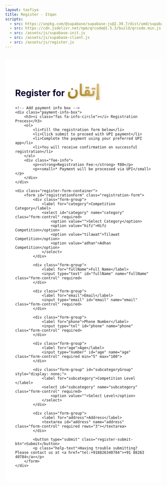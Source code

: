 ```yaml
---
layout: tasfiya
title: Register - Itqan
scripts:
  - src: https://unpkg.com/@supabase/supabase-js@2.39.7/dist/umd/supabase.js
  - src: https://cdn.jsdelivr.net/npm/qrcode@1.5.3/build/qrcode.min.js
  - src: /assets/js/supabase-init.js
  - src: /assets/js/supabase-client.js
  - src: /assets/js/register.js
---
```


<div class="register-page">
    <h1 class="text-center mb-4">Register for <span class="thuluth-text">إتقان</span> </h1>
    
    <!-- Add payment info box -->
    <div class="payment-info-box">
        <h3><i class="fas fa-info-circle"></i> Registration Process</h3>
        <ol>
            <li>Fill the registration form below</li>
            <li>Click submit to proceed with UPI payment</li>
            <li>Complete the payment using your preferred UPI app</li>
            <li>You will receive confirmation on successful registration</li>
        </ol>
        <div class="fee-info">
            <p><strong>Registration Fee:</strong> ₹80</p>
            <p><small>* Payment will be processed via UPI</small></p>
        </div>
    </div>

    <div class="register-form-container">
        <form id="registrationForm" class="registration-form">
            <div class="form-group">
                <label for="category">Competition Category</label>
                <select id="category" name="category" class="form-control" required>
                    <option value="">Select Category</option>
                    <option value="hifz">Hifz Competition</option>
                    <option value="tilawat">Tilawat Competition</option>
                    <option value="adhan">Adhan Competition</option>
                </select>
            </div>

            <div class="form-group">
                <label for="fullName">Full Name</label>
                <input type="text" id="fullName" name="fullName" class="form-control" required>
            </div>
            
            <div class="form-group">
                <label for="email">Email</label>
                <input type="email" id="email" name="email" class="form-control" required>
            </div>
            
            <div class="form-group">
                <label for="phone">Phone Number</label>
                <input type="tel" id="phone" name="phone" class="form-control" required>
            </div>
            
            <div class="form-group">
                <label for="age">Age</label>
                <input type="number" id="age" name="age" class="form-control" required min="5" max="100">
            </div>

            <div class="form-group" id="subcategoryGroup" style="display: none;">
                <label for="subcategory">Competition Level </label>
                <select id="subcategory" name="subcategory" class="form-control" required>
                    <option value="">Select Level</option>
                </select>
            </div>
            
            <div class="form-group">
                <label for="address">Address</label>
                <textarea id="address" name="address" class="form-control" required rows="3"></textarea>
            </div>
            
            <button type="submit" class="register-submit-btn">Submit</button>
            <p class="help-text">Having trouble submitting? Please contact us at <a href="tel:+918826340784">+91 88263 40784</a></p>
        </form>
    </div>
</div>

<!-- Add success/error message container -->
<div class="message-container">
    <div class="success-message" style="display: none;">
        <i class="fas fa-check-circle"></i>
        <span class="message-text"></span>
    </div>
    <div class="error-message" style="display: none;">
        <i class="fas fa-exclamation-circle"></i>
        <span class="message-text"></span>
    </div>
</div>

<style>
.register-page {
    max-width: 800px;
    margin: 2rem auto;
    padding: 2rem;
    position: relative;
    background: #ffffff;
}

.register-page h1 {
    color: #07002c;
    text-shadow: none;
}

/* Add Thuluth font */
@import url('https://fonts.googleapis.com/css2?family=Amiri:wght@400;700&display=swap');

.thuluth-text {
    font-family: 'Amiri', serif;
    font-size: 1.8em;
    background: linear-gradient(45deg, #957718, #e2c27d);
    -webkit-background-clip: text;
    -webkit-text-fill-color: transparent;
    text-shadow: none;
    font-weight: 700;
    filter: drop-shadow(2px 2px 4px rgba(149, 119, 24, 0.3));
    display: inline-block;
}

@media (max-width: 768px) {
    .thuluth-text {
        font-size: 1.5em;
    }
}

.register-form-container {
    background: #ffffff;
    padding: 2rem;
    border-radius: 15px;
    border: 1px solid rgba(16, 3, 47, 0.1);
    box-shadow: 0 8px 32px rgba(16, 3, 47, 0.05);
}

.registration-form {
    display: grid;
    gap: 1.5rem;
}

.form-group {
    position: relative;
    transition: all 0.3s ease;
    opacity: 1;
    transform: translateY(0);
}

.form-group.hidden {
    opacity: 0;
    transform: translateY(-10px);
    pointer-events: none;
}

.form-group label {
    display: block;
    margin-bottom: 0.5rem;
    color: #07002c;
    font-weight: 500;
}

.form-control {
    width: 100%;
    padding: 0.75rem 1rem;
    background: #ffffff;
    border: 1px solid rgba(16, 3, 47, 0.1);
    border-radius: 8px;
    color: #07002c;
    transition: all 0.3s ease;
}

.form-control:focus {
    outline: none;
    border-color: #957718;
    box-shadow: 0 0 0 2px rgba(149, 119, 24, 0.2);
    background: #ffffff;
}

.form-control:disabled {
    background: rgba(16, 3, 47, 0.05);
    cursor: not-allowed;
}

select.form-control {
    appearance: none;
    background-image: url("data:image/svg+xml,%3Csvg xmlns='http://www.w3.org/2000/svg' width='12' height='12' fill='%23957718' viewBox='0 0 16 16'%3E%3Cpath d='M8 11l-7-7h14l-7 7z'/%3E%3C/svg%3E");
    background-repeat: no-repeat;
    background-position: right 1rem center;
    padding-right: 2.5rem;
}

[dir="rtl"] select.form-control {
    background-position: left 1rem center;
    padding-right: 1rem;
    padding-left: 2.5rem;
}

.register-submit-btn {
    background: linear-gradient(45deg, #957718, #e2c27d);
    color: #ffffff;
    border: none;
    padding: 1rem 2rem;
    border-radius: 50px;
    font-weight: 600;
    cursor: pointer;
    transition: all 0.3s ease;
    width: 100%;
    margin-top: 1rem;
    font-family: -apple-system, BlinkMacSystemFont, 'Segoe UI', Roboto, 'Helvetica Neue', Arial, sans-serif;
    letter-spacing: 0.5px;
}

.register-submit-btn:hover {
    transform: translateY(-2px);
    box-shadow: 0 6px 20px rgba(149, 119, 24, 0.3);
    background: linear-gradient(45deg, #8b6e17, #d4b76f);
}

.register-submit-btn:active {
    transform: translateY(0);
}

/* RTL Support */
[dir="rtl"] .register-page {
    font-family: 'Mehr Nastaleeq', 'Jameel Noori Nastaleeq', 'Noto Nastaliq Urdu', sans-serif;
}

[dir="rtl"] .form-group label {
    font-size: 1.2rem;
}

[dir="rtl"] .form-control {
    font-family: 'Mehr Nastaleeq', 'Jameel Noori Nastaleeq', 'Noto Nastaliq Urdu', sans-serif;
    font-size: 1.1rem;
    line-height: 1.8;
}

/* Mobile Responsive */
@media (max-width: 768px) {
    .register-page {
        padding: 1rem;
    }
    
    .register-form-container {
        padding: 1.5rem;
    }
}

/* Add animation for form groups */
@keyframes slideDown {
    from {
        opacity: 0;
        transform: translateY(-10px);
    }
    to {
        opacity: 1;
        transform: translateY(0);
    }
}

.form-group {
    animation: slideDown 0.3s ease-out forwards;
}

/* Add styles for success/error messages */
.message-container {
    position: fixed;
    top: 0;
    left: 0;
    right: 0;
    bottom: 0;
    background: rgba(0, 0, 0, 0.5);
    display: none;
    align-items: center;
    justify-content: center;
    z-index: 1000;
    padding: 1rem;
}

.success-message,
.error-message,
.payment-module {
    position: relative;
    background: white;
    border-radius: 16px;
    padding: 2rem;
    width: 100%;
    max-width: 500px;
    margin: auto;
    animation: slideIn 0.3s ease-out;
    box-shadow: 0 8px 32px rgba(0, 0, 0, 0.1);
}

@keyframes slideIn {
    from {
        opacity: 0;
        transform: translateY(-20px);
    }
    to {
        opacity: 1;
        transform: translateY(0);
    }
}

/* Payment module specific styles */
.payment-module {
    background: #f8f9fa;
    border: 1px solid rgba(0, 0, 0, 0.1);
    border-radius: 12px;
    padding: 1.5rem;
    max-width: 500px;
    margin: 1rem auto;
    box-shadow: 0 4px 12px rgba(0, 0, 0, 0.05);
}

.payment-module-header {
    text-align: center;
    margin-bottom: 1rem;
    padding-bottom: 0.5rem;
    border-bottom: 1px solid rgba(0, 0, 0, 0.1);
}

.payment-module-header h3 {
    color: #333;
    font-size: 1.1rem;
    margin: 0;
}

.payment-module-amount {
    font-size: 1.5rem;
    color: #333;
    font-weight: 600;
    margin: 0.5rem 0;
}

.upi-buttons-container {
    display: grid;
    grid-template-columns: repeat(3, 1fr);
    gap: 1rem;
    margin: 1rem auto;
}

.upi-app-button {
    display: flex;
    flex-direction: column;
    align-items: center;
    justify-content: center;
    gap: 0.25rem;
    padding: 0.75rem;
    border-radius: 8px;
    text-decoration: none;
    font-weight: 500;
    transition: all 0.2s ease;
    border: 1px solid rgba(0, 0, 0, 0.1);
    background: white;
    color: #333;
    box-shadow: 0 2px 4px rgba(0, 0, 0, 0.05);
}

.upi-icon {
    width: 36px;
    height: 36px;
    background-size: contain;
    background-position: center;
    background-repeat: no-repeat;
}

.payment-module-footer {
    margin-top: 1rem;
    padding-top: 0.5rem;
    border-top: 1px solid rgba(0, 0, 0, 0.1);
    font-size: 0.85em;
    color: #666;
}

/* Success message specific styles */
.payment-success {
    background: #e8f5e9;
    border: 1px solid #81c784;
    border-radius: 12px;
    padding: 1.5rem;
    text-align: center;
    margin: 1rem auto;
    max-width: 500px;
}

.payment-success i {
    color: #43a047;
    font-size: 2rem;
    margin-bottom: 0.5rem;
}

.payment-success h3 {
    color: #2e7d32;
    font-size: 1.2rem;
    margin-bottom: 0.5rem;
}

.payment-success p {
    font-size: 0.9rem;
    margin-bottom: 1rem;
}

.payment-success .transaction-details {
    background: white;
    padding: 0.75rem;
    border-radius: 8px;
    margin-top: 0.75rem;
    text-align: left;
    font-size: 0.9rem;
}

.transaction-info {
    display: flex;
    justify-content: space-between;
    padding: 0.25rem 0;
}

@media (max-width: 600px) {
    .upi-buttons-container {
        grid-template-columns: repeat(2, 1fr);
        gap: 0.5rem;
    }
    
    .payment-module, .payment-success {
        margin: 0.75rem;
        padding: 1rem;
    }

    .upi-icon {
        width: 32px;
        height: 32px;
    }
}

@media (max-width: 360px) {
    .upi-buttons-container {
        grid-template-columns: repeat(2, 1fr);
    }
}

/* Add styles for payment info box */
.payment-info-box {
    background: rgba(149, 119, 24, 0.05);
    border: 1px solid rgba(149, 119, 24, 0.2);
    border-radius: 12px;
    padding: 1.5rem;
    margin-bottom: 2rem;
    box-shadow: 0 4px 6px rgba(0, 0, 0, 0.05);
}

.payment-info-box h3 {
    color: #957718;
    margin-bottom: 1rem;
    font-size: 1.2rem;
    display: flex;
    align-items: center;
    gap: 0.5rem;
}

.payment-info-box ol {
    margin: 0;
    padding-left: 1.5rem;
    color: #333;
}

.payment-info-box li {
    margin-bottom: 0.5rem;
    line-height: 1.4;
}

.fee-info {
    margin-top: 1rem;
    padding-top: 1rem;
    border-top: 1px dashed rgba(149, 119, 24, 0.2);
}

.fee-info p {
    margin: 0.25rem 0;
    color: #333;
}

.fee-info small {
    color: #666;
    font-style: italic;
}

/* RTL support for payment info box */
[dir="rtl"] .payment-info-box ol {
    padding-right: 1.5rem;
    padding-left: 0;
}

[dir="rtl"] .payment-info-box h3 i {
    margin-left: 0.5rem;
    margin-right: 0;
}

/* Updated styles for UPI payment buttons */
.upi-buttons-container {
    display: grid;
    grid-template-columns: repeat(3, 1fr);
    gap: 1rem;
    margin: 1rem auto;
}

.upi-app-button {
    display: flex;
    flex-direction: column;
    align-items: center;
    justify-content: center;
    gap: 0.25rem;
    padding: 0.75rem;
    border-radius: 8px;
    text-decoration: none;
    font-weight: 500;
    transition: all 0.2s ease;
    border: 1px solid rgba(0, 0, 0, 0.1);
    background: white;
    color: #333;
    box-shadow: 0 2px 4px rgba(0, 0, 0, 0.05);
}

.upi-app-button:hover {
    transform: translateY(-2px);
    box-shadow: 0 4px 12px rgba(0, 0, 0, 0.1);
    background: #f8f9fa;
}

.upi-app-button:active {
    transform: translateY(0);
}

@media (max-width: 600px) {
    .upi-buttons-container {
        grid-template-columns: repeat(2, 1fr);
        gap: 0.8rem;
    }
}

@media (max-width: 360px) {
    .upi-buttons-container {
        grid-template-columns: 1fr;
    }
}

/* Add styles for payment module */
.payment-module {
    background: #f8f9fa;
    border: 1px solid rgba(0, 0, 0, 0.1);
    border-radius: 16px;
    padding: 2rem;
    max-width: 600px;
    margin: 2rem auto;
    box-shadow: 0 4px 12px rgba(0, 0, 0, 0.05);
}

.payment-module-header {
    text-align: center;
    margin-bottom: 2rem;
    padding-bottom: 1rem;
    border-bottom: 1px solid rgba(0, 0, 0, 0.1);
}

.payment-module-header h3 {
    color: #333;
    font-size: 1.2rem;
    margin: 0;
}

.payment-module-amount {
    font-size: 2rem;
    color: #333;
    font-weight: 600;
    margin: 1rem 0;
}

.upi-buttons-container {
    display: grid;
    grid-template-columns: repeat(3, 1fr);
    gap: 1rem;
    margin: 1rem auto;
}

.upi-app-button {
    display: flex;
    flex-direction: column;
    align-items: center;
    justify-content: center;
    gap: 0.25rem;
    padding: 0.75rem;
    border-radius: 8px;
    text-decoration: none;
    font-weight: 500;
    transition: all 0.2s ease;
    border: 1px solid rgba(0, 0, 0, 0.1);
    background: white;
    color: #333;
    box-shadow: 0 2px 4px rgba(0, 0, 0, 0.05);
}

.upi-app-button:hover {
    transform: translateY(-2px);
    box-shadow: 0 4px 12px rgba(0, 0, 0, 0.1);
    background: #f8f9fa;
}

.upi-app-button:active {
    transform: translateY(0);
}

.upi-app-button span {
    font-size: 0.85em;
    text-align: center;
    line-height: 1.2;
    color: #666;
}

.gpay-icon {
    background-image: url("data:image/svg+xml,%3Csvg xmlns='http://www.w3.org/2000/svg' x='0px' y='0px' width='100' height='100' viewBox='0 0 48 48'%3E%3Cpath fill='%23e64a19' d='M42.858,11.975c-4.546-2.624-10.359-1.065-12.985,3.481L23.25,26.927 c-1.916,3.312,0.551,4.47,3.301,6.119l6.372,3.678c2.158,1.245,4.914,0.506,6.158-1.649l6.807-11.789 C48.176,19.325,46.819,14.262,42.858,11.975z'%3E%3C/path%3E%3Cpath fill='%23fbc02d' d='M35.365,16.723l-6.372-3.678c-3.517-1.953-5.509-2.082-6.954,0.214l-9.398,16.275 c-2.624,4.543-1.062,10.353,3.481,12.971c3.961,2.287,9.024,0.93,11.311-3.031l9.578-16.59 C38.261,20.727,37.523,17.968,35.365,16.723z'%3E%3C/path%3E%3Cpath fill='%2343a047' d='M36.591,8.356l-4.476-2.585c-4.95-2.857-11.28-1.163-14.137,3.787L9.457,24.317 c-1.259,2.177-0.511,4.964,1.666,6.22l5.012,2.894c2.475,1.43,5.639,0.582,7.069-1.894l9.735-16.86 c2.017-3.492,6.481-4.689,9.974-2.672L36.591,8.356z'%3E%3C/path%3E%3Cpath fill='%231e88e5' d='M19.189,13.781l-4.838-2.787c-2.158-1.242-4.914-0.506-6.158,1.646l-5.804,10.03 c-2.857,4.936-1.163,11.252,3.787,14.101l3.683,2.121l4.467,2.573l1.939,1.115c-3.442-2.304-4.535-6.92-2.43-10.555l1.503-2.596 l5.504-9.51C22.083,17.774,21.344,15.023,19.189,13.781z'%3E%3C/path%3E%3C/svg%3E");
}

.phonepe-icon {
    background-image: url("data:image/svg+xml,%3Csvg xmlns='http://www.w3.org/2000/svg' x='0px' y='0px' width='100' height='100' viewBox='0 0 48 48'%3E%3Cpath fill='%234527a0' d='M42,37c0,2.762-2.238,5-5,5H11c-2.761,0-5-2.238-5-5V11c0-2.762,2.239-5,5-5h26c2.762,0,5,2.238,5,5 V37z'%3E%3C/path%3E%3Cpath fill='%23fff' d='M32.267,20.171c0-0.681-0.584-1.264-1.264-1.264h-2.334l-5.35-6.25 c-0.486-0.584-1.264-0.778-2.043-0.584l-1.848,0.584c-0.292,0.097-0.389,0.486-0.195,0.681l5.836,5.666h-8.851 c-0.292,0-0.486,0.195-0.486,0.486v0.973c0,0.681,0.584,1.506,1.264,1.506h1.972v4.305c0,3.502,1.611,5.544,4.723,5.544 c0.973,0,1.378-0.097,2.35-0.486v3.112c0,0.875,0.681,1.556,1.556,1.556h0.786c0.292,0,0.584-0.292,0.584-0.584V21.969h2.812 c0.292,0,0.486-0.195,0.486-0.486V20.171z M26.043,28.413c-0.584,0.292-1.362,0.389-1.945,0.389c-1.556,0-2.097-0.778-2.097-2.529 v-4.305h4.043V28.413z'%3E%3C/path%3E%3C/svg%3E");
}

.paytm-icon {
    background-image: url("data:image/svg+xml,%3Csvg xmlns='http://www.w3.org/2000/svg' x='0px' y='0px' width='100' height='100' viewBox='0 0 48 48'%3E%3Cpath fill='%230d47a1' d='M5.446 18.01H.548c-.277 0-.502.167-.503.502L0 30.519c-.001.3.196.45.465.45.735 0 1.335 0 2.07 0C2.79 30.969 3 30.844 3 30.594 3 29.483 3 28.111 3 27l2.126.009c1.399-.092 2.335-.742 2.725-2.052.117-.393.14-.733.14-1.137l.11-2.862C7.999 18.946 6.949 18.181 5.446 18.01zM4.995 23.465C4.995 23.759 4.754 24 4.461 24H3v-3h1.461c.293 0 .534.24.534.535V23.465zM13.938 18h-3.423c-.26 0-.483.08-.483.351 0 .706 0 1.495 0 2.201C10.06 20.846 10.263 21 10.552 21h2.855c.594 0 .532.972 0 1H11.84C10.101 22 9 23.562 9 25.137c0 .42.005 1.406 0 1.863-.008.651-.014 1.311.112 1.899C9.336 29.939 10.235 31 11.597 31h4.228c.541 0 1.173-.474 1.173-1.101v-8.274C17.026 19.443 15.942 18.117 13.938 18zM14 27.55c0 .248-.202.45-.448.45h-1.105C12.201 28 12 27.798 12 27.55v-2.101C12 25.202 12.201 25 12.447 25h1.105C13.798 25 14 25.202 14 25.449V27.55zM18 18.594v5.608c.124 1.6 1.608 2.798 3.171 2.798h1.414c.597 0 .561.969 0 .969H19.49c-.339 0-.462.177-.462.476v2.152c0 .226.183.396.422.396h2.959c2.416 0 3.592-1.159 3.591-3.757v-8.84c0-.276-.175-.383-.342-.383h-2.302c-.224 0-.355.243-.355.422v5.218c0 .199-.111.316-.29.316H21.41c-.264 0-.409-.143-.409-.396v-5.058C21 18.218 20.88 18 20.552 18c-.778 0-1.442 0-2.22 0C18.067 18 18 18.263 18 18.594L18 18.594z'%3E%3C/path%3E%3Cpath fill='%2300adee' d='M27.038 20.569v-2.138c0-.237.194-.431.43-.431H28c1.368-.285 1.851-.62 2.688-1.522.514-.557.966-.704 1.298-.113L32 18h1.569C33.807 18 34 18.194 34 18.431v2.138C34 20.805 33.806 21 33.569 21H32v9.569C32 30.807 31.806 31 31.57 31h-2.14C29.193 31 29 30.807 29 30.569V21h-1.531C27.234 21 27.038 20.806 27.038 20.569L27.038 20.569zM42.991 30.465c0 .294-.244.535-.539.535h-1.91c-.297 0-.54-.241-.54-.535v-6.623-1.871c0-1.284-2.002-1.284-2.002 0v8.494C38 30.759 37.758 31 37.461 31H35.54C35.243 31 35 30.759 35 30.465V18.537C35 18.241 35.243 18 35.54 18h1.976c.297 0 .539.241.539.537v.292c1.32-1.266 3.302-.973 4.416.228 2.097-2.405 5.69-.262 5.523 2.375 0 2.916-.026 6.093-.026 9.033 0 .294-.244.535-.538.535h-1.891C45.242 31 45 30.759 45 30.465c0-2.786 0-5.701 0-8.44 0-1.307-2-1.37-2 0v8.44H42.991z'%3E%3C/path%3E%3C/svg%3E");
}

.other-upi-icon {
    background-image: url("data:image/svg+xml,%3Csvg xmlns='http://www.w3.org/2000/svg' x='0px' y='0px' width='100' height='100' viewBox='0 0 48 48'%3E%3Cpath fill='%230d47a1' d='M5.446 18.01H.548c-.277 0-.502.167-.503.502L0 30.519c-.001.3.196.45.465.45.735 0 1.335 0 2.07 0C2.79 30.969 3 30.844 3 30.594 3 29.483 3 28.111 3 27l2.126.009c1.399-.092 2.335-.742 2.725-2.052.117-.393.14-.733.14-1.137l.11-2.862C7.999 18.946 6.949 18.181 5.446 18.01zM4.995 23.465C4.995 23.759 4.754 24 4.461 24H3v-3h1.461c.293 0 .534.24.534.535V23.465zM13.938 18h-3.423c-.26 0-.483.08-.483.351 0 .706 0 1.495 0 2.201C10.06 20.846 10.263 21 10.552 21h2.855c.594 0 .532.972 0 1H11.84C10.101 22 9 23.562 9 25.137c0 .42.005 1.406 0 1.863-.008.651-.014 1.311.112 1.899C9.336 29.939 10.235 31 11.597 31h4.228c.541 0 1.173-.474 1.173-1.101v-8.274C17.026 19.443 15.942 18.117 13.938 18zM14 27.55c0 .248-.202.45-.448.45h-1.105C12.201 28 12 27.798 12 27.55v-2.101C12 25.202 12.201 25 12.447 25h1.105C13.798 25 14 25.202 14 25.449V27.55zM18 18.594v5.608c.124 1.6 1.608 2.798 3.171 2.798h1.414c.597 0 .561.969 0 .969H19.49c-.339 0-.462.177-.462.476v2.152c0 .226.183.396.422.396h2.959c2.416 0 3.592-1.159 3.591-3.757v-8.84c0-.276-.175-.383-.342-.383h-2.302c-.224 0-.355.243-.355.422v5.218c0 .199-.111.316-.29.316H21.41c-.264 0-.409-.143-.409-.396v-5.058C21 18.218 20.88 18 20.552 18c-.778 0-1.442 0-2.22 0C18.067 18 18 18.263 18 18.594L18 18.594z'%3E%3C/path%3E%3Cpath fill='%2300adee' d='M27.038 20.569v-2.138c0-.237.194-.431.43-.431H28c1.368-.285 1.851-.62 2.688-1.522.514-.557.966-.704 1.298-.113L32 18h1.569C33.807 18 34 18.194 34 18.431v2.138C34 20.805 33.806 21 33.569 21H32v9.569C32 30.807 31.806 31 31.57 31h-2.14C29.193 31 29 30.807 29 30.569V21h-1.531C27.234 21 27.038 20.806 27.038 20.569L27.038 20.569zM42.991 30.465c0 .294-.244.535-.539.535h-1.91c-.297 0-.54-.241-.54-.535v-6.623-1.871c0-1.284-2.002-1.284-2.002 0v8.494C38 30.759 37.758 31 37.461 31H35.54C35.243 31 35 30.759 35 30.465V18.537C35 18.241 35.243 18 35.54 18h1.976c.297 0 .539.241.539.537v.292c1.32-1.266 3.302-.973 4.416.228 2.097-2.405 5.69-.262 5.523 2.375 0 2.916-.026 6.093-.026 9.033 0 .294-.244.535-.538.535h-1.891C45.242 31 45 30.759 45 30.465c0-2.786 0-5.701 0-8.44 0-1.307-2-1.37-2 0v8.44H42.991z'%3E%3C/path%3E%3C/svg%3E");
}

.payment-module-footer {
    margin-top: 2rem;
    padding-top: 1rem;
    border-top: 1px solid rgba(0, 0, 0, 0.1);
    font-size: 0.9em;
    color: #666;
}

.transaction-info {
    display: flex;
    justify-content: space-between;
    margin-bottom: 0.5rem;
}

@media (max-width: 600px) {
    .upi-buttons-container {
        grid-template-columns: repeat(2, 1fr);
        gap: 0.8rem;
    }
    
    .payment-module {
        margin: 1rem;
        padding: 1rem;
    }
}

@media (max-width: 360px) {
    .upi-buttons-container {
        grid-template-columns: 1fr;
    }
}

/* Success message styles */
.payment-success {
    background: #e8f5e9;
    border: 1px solid #81c784;
    border-radius: 12px;
    padding: 2rem;
    text-align: center;
    margin: 2rem auto;
    max-width: 600px;
}

.payment-success i {
    color: #43a047;
    font-size: 3rem;
    margin-bottom: 1rem;
}

.payment-success h3 {
    color: #2e7d32;
    margin-bottom: 1rem;
}

.payment-success .transaction-details {
    background: white;
    padding: 1rem;
    border-radius: 8px;
    margin-top: 1rem;
    text-align: left;
}

.qr-container {
    text-align: center;
    margin: 1rem 0;
    padding: 1rem;
    background: #f8f9fa;
    border-radius: 8px;
}

.qr-container canvas {
    max-width: 200px;
    margin: 0 auto;
    display: block;
}

.payment-options {
    display: flex;
    flex-direction: column;
    gap: 1.5rem;
    margin: 1.5rem 0;
}

.qr-section, .upi-buttons-section {
    text-align: center;
}

.qr-section h4, .upi-buttons-section h4 {
    margin-bottom: 1rem;
    color: #333;
    font-size: 1.1rem;
}

.qr-container {
    background: white;
    padding: 1rem;
    border-radius: 8px;
    display: inline-block;
    box-shadow: 0 2px 4px rgba(0,0,0,0.1);
}

.qr-hint {
    margin-top: 0.5rem;
    color: #666;
    font-size: 0.9rem;
}

.or-divider {
    position: relative;
    text-align: center;
    margin: 1rem 0;
}

.or-divider::before,
.or-divider::after {
    content: '';
    position: absolute;
    top: 50%;
    width: 45%;
    height: 1px;
    background: rgba(0,0,0,0.1);
}

.or-divider::before {
    left: 0;
}

.or-divider::after {
    right: 0;
}

.or-divider span {
    background: #f8f9fa;
    padding: 0.5rem 1rem;
    color: #666;
    font-size: 0.9rem;
}

@media (min-width: 768px) {
    .payment-options {
        flex-direction: row;
        align-items: center;
        justify-content: center;
    }
    
    .qr-section, .upi-buttons-section {
        flex: 1;
    }
    
    .or-divider {
        margin: 0 2rem;
    }
    
    .or-divider::before,
    .or-divider::after {
        width: 1px;
        height: 45%;
        left: 50%;
    }
    
    .or-divider::before {
        top: 0;
    }
    
    .or-divider::after {
        top: auto;
        bottom: 0;
    }
}
</style>

<script type="module">
import { getClient, submitRegistration, checkEmailExists } from '/assets/js/supabase-client.js';

// Make updateSubcategories available globally
window.updateSubcategories = function() {
    const category = document.getElementById('category').value;
    const subcategoryGroup = document.getElementById('subcategoryGroup');
    const subcategory = document.getElementById('subcategory');
    const age = document.getElementById('age').value;

    // Clear existing options
    subcategory.innerHTML = '<option value="">Select Level</option>';

    if (category === 'hifz') {
        subcategoryGroup.style.display = 'block';
        if (age && parseInt(age) < 17) {
            subcategory.innerHTML += '<option value="1juz">1 Juz</option>';
        } else {
            subcategory.innerHTML += `
                <option value="2juz">2 Juz</option>
                <option value="full">Full Quran</option>
            `;
        }
    } else if (category === 'tilawat' || category === 'adhan') {
        subcategoryGroup.style.display = 'block';
        subcategory.innerHTML += '<option value="open">Open Age</option>';
    } else {
        subcategoryGroup.style.display = 'none';
    }
};

// Function to handle UPI payment
async function handleUPIPayment(formData) {
    const timestamp = Date.now().toString().slice(-8);
    const transactionId = `IT${timestamp}`; // Shorter transaction ID
    
    // Use the exact UPI string format provided
    const upiString = `upi://pay?pa=adnanshakeelahmed99@oksbi&pn=Adnan%20Shakeel%20Ahmed&am=80.00&cu=INR`;
    
    // Create payment module HTML
    const paymentHtml = `
        <div class="payment-module">
            <div class="payment-module-header">
                <h3>Complete Your Payment</h3>
                <div class="payment-module-amount">₹80.00</div>
            </div>
            
            <div class="payment-options">
                <div class="qr-section">
                    <h4>Scan QR Code</h4>
                    <div class="qr-container">
                        <canvas id="qr-canvas"></canvas>
                    </div>
                    <p class="qr-hint">Scan with any UPI app</p>
                </div>
                
                <div class="or-divider">
                    <span>OR</span>
                </div>
                
                <div class="upi-buttons-section">
                    <h4>Pay using UPI Apps</h4>
                    <div class="upi-buttons-container">
                        <a href="${upiString}" class="upi-app-button gpay-button">
                            <div class="upi-icon gpay-icon"></div>
                            <span>Google Pay</span>
                        </a>
                        <a href="${upiString}" class="upi-app-button phonepe-button">
                            <div class="upi-icon phonepe-icon"></div>
                            <span>PhonePe</span>
                        </a>
                        <a href="${upiString}" class="upi-app-button paytm-button">
                            <div class="upi-icon paytm-icon"></div>
                            <span>Paytm</span>
                        </a>
                        <a href="${upiString}" class="upi-app-button other-upi-button">
                            <div class="upi-icon other-upi-icon"></div>
                            <span>Other UPI Apps</span>
                        </a>
                    </div>
                </div>
            </div>

            <div class="payment-module-footer">
                <div class="transaction-info">
                    <span>Transaction ID:</span>
                    <span>${transactionId}</span>
                </div>
                <div class="transaction-info">
                    <span>UPI ID:</span>
                    <span>adnanshakeelahmed99@oksbi</span>
                </div>
                <div class="transaction-info">
                    <span>Amount:</span>
                    <span>₹80.00</span>
                </div>
            </div>
        </div>
    `;
    
    return { paymentHtml, transactionId, upiString };
}

async function initializeForm() {
    try {
        // Wait for Supabase to be initialized
        const supabaseClient = await getClient();
        if (!supabaseClient) {
            throw new Error('Failed to get Supabase client');
        }

        // Add event listeners
        const form = document.getElementById('registrationForm');
        const ageInput = document.getElementById('age');
        const successMessage = document.querySelector('.success-message');
        const errorMessage = document.querySelector('.error-message');

        if (!form || !ageInput) {
            throw new Error('Required form elements not found');
        }

        // Add event listeners
        ageInput.addEventListener('change', window.updateSubcategories);

        function showMessage(type, text, isPersistent = false) {
            const messageContainer = document.querySelector('.message-container');
            const messageElement = type === 'success' ? successMessage : errorMessage;
            const otherMessage = type === 'success' ? errorMessage : successMessage;
            
            messageElement.querySelector('.message-text').innerHTML = text;
            messageContainer.style.display = 'flex';
            messageElement.style.display = 'block';
            otherMessage.style.display = 'none';
            
            // Add click-outside handler
            messageContainer.onclick = function(e) {
                if (e.target === messageContainer) {
                    messageContainer.style.display = 'none';
                    if (!isPersistent) {
                        messageElement.style.display = 'none';
                    }
                }
            };
            
            // Only set timeout for error messages
            if (!isPersistent && type === 'error') {
                setTimeout(() => {
                    messageContainer.style.display = 'none';
                    messageElement.style.display = 'none';
                }, 5000);
            }
        }

        form.addEventListener('submit', async function(e) {
            e.preventDefault();
            
            const submitBtn = form.querySelector('.register-submit-btn');
            submitBtn.disabled = true;
            submitBtn.innerHTML = '<i class="fas fa-spinner fa-spin"></i> Processing...';
            
            try {
                // Validate required fields
                const requiredFields = form.querySelectorAll('[required]');
                for (const field of requiredFields) {
                    if (!field.value) {
                        throw new Error(`${field.name} is required`);
                    }
                }
                
                // Validate age
                const age = parseInt(form.age.value);
                if (age < 5 || age > 100) {
                    throw new Error('Age must be between 5 and 100');
                }
                
                // Validate phone number format
                const phone = form.phone.value;
                if (!/^\+?[\d\s-]{10,}$/.test(phone)) {
                    throw new Error('Please enter a valid phone number');
                }
                
                // Validate email format
                const email = form.email.value;
                if (!/^[^\s@]+@[^\s@]+\.[^\s@]+$/.test(email)) {
                    throw new Error('Please enter a valid email address');
                }

                // Check if email already exists for this category
                const { exists, error: emailCheckError } = await checkEmailExists(email, form.category.value);
                if (emailCheckError) throw emailCheckError;
                if (exists) {
                    throw new Error('You have already registered for this category');
                }
                
                const formData = {
                    full_name: form.fullName.value,
                    email: email,
                    phone: phone,
                    age: age,
                    category: form.category.value,
                    subcategory: form.subcategory.value,
                    address: form.address.value,
                    participant_type: 'individual'
                };

                // Generate UPI payment
                const { paymentHtml, transactionId, upiString } = await handleUPIPayment(formData);
                
                // Show payment UI
                showMessage('success', paymentHtml, true);
                
                // Generate QR code after payment UI is shown
                setTimeout(async () => {
                    const canvas = document.getElementById('qr-canvas');
                    if (canvas) {
                        try {
                            await QRCode.toCanvas(canvas, upiString, {
                                width: 200,
                                margin: 1,
                                color: {
                                    dark: '#000000',
                                    light: '#ffffff'
                                }
                            });
                        } catch (qrError) {
                            console.error('Failed to generate QR code:', qrError);
                            const qrContainer = canvas.parentElement;
                            if (qrContainer) {
                                qrContainer.innerHTML = '<p class="text-danger">Failed to generate QR code. Please use the UPI app buttons below.</p>';
                            }
                        }
                    }
                }, 100);
                
                // Store form data temporarily
                sessionStorage.setItem('pendingRegistration', JSON.stringify({
                    formData,
                    transactionId
                }));
                
            } catch (error) {
                console.error('Error:', error);
                showMessage('error', error.message || 'Registration failed. Please try again later.');
            } finally {
                submitBtn.disabled = false;
                submitBtn.innerHTML = 'Submit';
            }
        });

        // Check for pending registration on page load
        window.addEventListener('pageshow', function() {
            const pendingReg = sessionStorage.getItem('pendingRegistration');
            if (pendingReg) {
                const { formData, transactionId } = JSON.parse(pendingReg);
                
                // Hide payment UI if it's showing
                const messageContainer = document.querySelector('.message-container');
                messageContainer.style.display = 'none';
                
                // Submit registration and show success message
                submitRegistration(formData)
                    .then(({ data, error }) => {
                        if (error) throw error;
                        
                        showMessage('success', `
                            <div class="payment-success">
                                <i class="fas fa-check-circle"></i>
                                <h3>Registration Successful!</h3>
                                <p>Your payment has been received and registration is complete.</p>
                                <div class="transaction-details">
                                    <div class="transaction-info">
                                        <span>Transaction ID:</span>
                                        <span>${transactionId}</span>
                                    </div>
                                    <div class="transaction-info">
                                        <span>Amount Paid:</span>
                                        <span>₹80</span>
                                    </div>
                                    <div class="transaction-info">
                                        <span>Category:</span>
                                        <span>${formData.category}</span>
                                    </div>
                                </div>
                            </div>
                        `, true);
                        
                        sessionStorage.removeItem('pendingRegistration');
                    })
                    .catch(error => {
                        showMessage('error', error.message || 'Failed to complete registration');
                    });
            }
        });

        console.log('Registration form initialized successfully');
    } catch (error) {
        console.error('Failed to initialize registration form:', error);
        throw error;
    }
}

// Initialize when DOM is loaded
if (document.readyState === 'loading') {
    document.addEventListener('DOMContentLoaded', () => {
        initializeForm().catch(error => {
            console.error('Failed to initialize application:', error);
        });
    });
} else {
    initializeForm().catch(error => {
        console.error('Failed to initialize application:', error);
    });
}
</script> 
